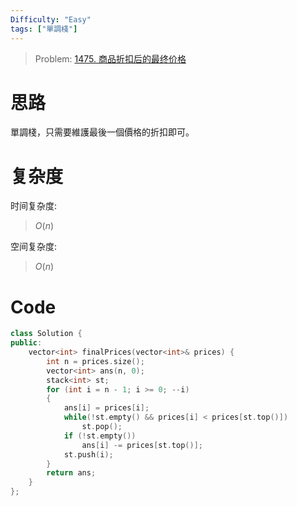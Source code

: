 ```yaml
---
Difficulty: "Easy"
tags: ["單調棧"]
---
```



> Problem: [1475. 商品折扣后的最终价格](https://leetcode.cn/problems/final-prices-with-a-special-discount-in-a-shop/description/)

# 思路

單調棧，只需要維護最後一個價格的折扣即可。

# 复杂度

时间复杂度:
> $O(n)$

空间复杂度:
> $O(n)$

# Code
```C++ 
class Solution {
public:
    vector<int> finalPrices(vector<int>& prices) {
        int n = prices.size();
        vector<int> ans(n, 0);
        stack<int> st;
        for (int i = n - 1; i >= 0; --i)
        {
            ans[i] = prices[i];
            while(!st.empty() && prices[i] < prices[st.top()])
                st.pop();
            if (!st.empty())
                ans[i] -= prices[st.top()];
            st.push(i);
        }
        return ans;
    }
};
```
  
